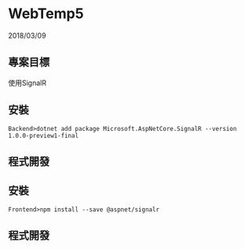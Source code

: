 # WebTemp5
2018/03/09
## 專案目標
使用SignalR
## 安裝
```
Backend>dotnet add package Microsoft.AspNetCore.SignalR --version 1.0.0-preview1-final
```
## 程式開發
## 安裝
```
Frontend>npm install --save @aspnet/signalr
```
## 程式開發


